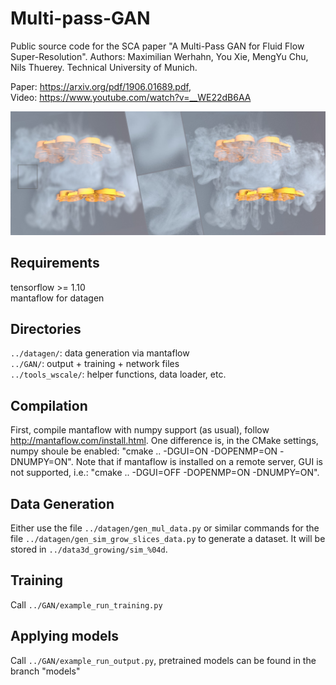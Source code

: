 # Multi-pass-GAN  

Public source code for the SCA paper "A Multi-Pass GAN for Fluid Flow Super-Resolution". Authors: Maximilian Werhahn, You Xie, MengYu Chu, Nils Thuerey. Technical University of Munich.  

Paper: https://arxiv.org/pdf/1906.01689.pdf,  
Video: https://www.youtube.com/watch?v=__WE22dB6AA  

![An example of our 8x model (low-res left, ours right)](resources/teaser5.png)

## Requirements  
  
tensorflow >= 1.10  
mantaflow for datagen  

## Directories  
`../datagen/`:			data generation via mantaflow  
`../GAN/`:					output + training + network files  
`../tools_wscale/`:	helper functions, data loader, etc.  

## Compilation  
First, compile mantaflow with numpy support (as usual), follow 
http://mantaflow.com/install.html.
One difference is, in the CMake settings, numpy shoule be enabled: 
"cmake .. -DGUI=ON -DOPENMP=ON -DNUMPY=ON".
Note that if mantaflow is installed on a remote server, GUI is not supported, i.e.:
"cmake .. -DGUI=OFF -DOPENMP=ON -DNUMPY=ON".

## Data Generation  
Either use the file `../datagen/gen_mul_data.py` or similar commands for the file `../datagen/gen_sim_grow_slices_data.py` to generate a dataset. It will be stored in `../data3d_growing/sim_%04d`.

## Training  
Call `../GAN/example_run_training.py`

## Applying models
Call `../GAN/example_run_output.py`, pretrained models can be found in the branch "models"
